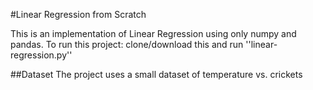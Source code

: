 #Linear Regression from Scratch

This is an implementation of Linear Regression using only numpy and pandas.
To run this project: clone/download this and run
''linear-regression.py''

##Dataset
The project uses a small dataset of temperature vs. crickets